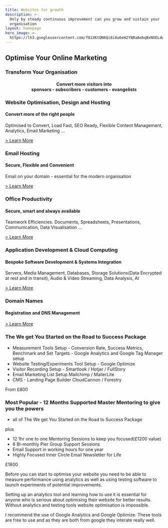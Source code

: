 ```yaml
---
title: Websites for growth
description: >-
  Only by steady continuous improvement can you grow and sustain your
  organisation
layout: homepage
hero_image: >-
  https://lh3.googleusercontent.com/f81XKtQN6Qi6i8u6eH2Y8RaAebqBxNOELdwRmq1B7LWbT4SNnGPUXtKJDP-Ktrk7ORoUCon6zpIMThfYLz0=w1200-h500-c-rj-e30#.jpg
---
```

<h2 class="w3-center herohead">Optimise Your Online Marketing</h2>
<h3 class="w3-center herohead">Transform Your Organisation</h3>
<h4 style="text-align: center;">Convert more visitors into<br/> sponsors - subscribers - customers - evangelists</h4>
<!--<p class="w3-main"> Computing power when you need it. With less time and budget devoted to keeping IT systems running, you can focus on your core business.  Computing power can be brought online or retired in real time allowing you to grow with peace of mind.</p> -->
<!-- <h2 class="w3-center herohead">Get your Organisations IT Under Control to Save Time and Money</h2>
<h2 class="w3-center herohead">Does the thought of your IT cause you to feel anxious?</h2>
<h2 class="w3-center herohead">Is IT Consuming too much of Your Time and Energy? Has IT Yielded the Promised Benefits ?</h2>
<h4 style="text-align: center;">Get your IT under control. Save Time and Money. </h4>
<p class="w3-main"> In many Small and Medium Sized Organisations IT management can be a problem. The cloud offers a degree of management as part of the service.</p> -->

<div class="w3-row-padding fpboxes">



  <div class="w3-col l4 m12 s12 ">
    <div class="door w3-card xw3-green"><h3>Website Optimisation, Design and Hosting</h3><h4>Convert more of the right people</h4><p>Optimised to Convert, Load Fast, SEO Ready, Flexible Content Management, Analytics, Email Marketing ...</p>
    <a href="/websites/"><div class="fom"><span class="fombullet">></span> Learn More</div></a>
    <!--<a href="/websites/"><button class="w3-blue"> More </button></a>-->
    </div>
     </div>
  <div class=" w3-col l4 m12 s12">
    <div class="door w3-card xw3-green"><h3>Email Hosting</h3><h4>Secure, Flexible and Convenient</h4><p>Email on your domain - essential for the modern organisation</p>
    <a href="/email-hosting/"><div class="fom"><span class="fombullet">></span> Learn More</div></a>
    <!--<a href="/office-productivity/"><button class="w3-blue"> More </button></a>-->
    </div>
  </div>
    <div class="w3-col l4 m12 s12">
    <div class="door w3-card xw3-dark-grey">
<h3>Office Productivity</h3><h4>Secure, smart and always available</h4><p>Teamwork Efficiencies. Documents, Spreadsheets, Presentations, Communication, Data Visualisation ...</p>
    <a href="/office-productivity/"><div class="fom"><span class="fombullet">></span> Learn More</div></a>
    </div>
  </div>

</div>
<div class="w3-row-padding fpboxes">

  <div class="w3-col l6 m12 s12 ">
    <div class="smalldoor w3-card xw3-green"><h3>Application Development & Cloud Computing</h3><h4>Bespoke Software Development &amp; Systems Integration</h4><p>Servers, Media Management, Databases, Storage  Solutions(Data Encrypted at rest and in transit), Audio &amp; Video Streaming, Data Analysis, AI</p>
        <a href="/application-development/"><div class="fom"><span class="fombullet">></span> Learn More</div></a>
    <!--<a href="/websites/"><button class="w3-blue"> More </button></a>-->
    </div> 
  </div>

  <div class=" w3-col l6 m12 s12">
    <div class="smalldoor w3-card">
    <h3>Domain Names</h3><h4>Registration and DNS Management</h4>
    <a href="/domain-names/"><div class="fom"><span class="fombullet">></span> Learn More</div></a>
    <!--<a href="/cloud-computing/"><button class="w3-blue"> More </button></a>-->
    </div>
  </div>

</div>

### The We get You Started on the Road to Success Package
* Measurement Tools Setup - Conversion Rate, Success Metrics, Benchmark and Set Targets - Google Analytics and Google Tag Manager setup
* Website Testing/Experiments Tool Setup - Google Optimize
* Visitor Recording Setup - Smartlook / Hotjar / FullStory
* Email Marketing List Setup Mailchimp / MailerLite
* CMS - Landing Page Builder CloudCannon / Forestry

From £800

### Most Popular - 12 Months Supported Master Mentoring to give you the powers

* all of The We get You Started on the Road to Success Package

 plus

* 12 1hr one to one Mentoring Sessions to keep you focused(£1200 value)
* 6 Bi-monthly Pier Group Support Sessions
* Email Support in working hours for one year
* Highly Focused Inner Circle Email Newsletter for Life

£1800

Before you can start to optimise your website you need to be able to measure performance using analytics as well as using testing software to launch experiments of potential improvements.

Setting up an analytics tool and learning how to use it is essential for anyone who is serious about optimising their website for better results. Without analytics and testing tools website optimisation is impossible.

I recommend the use of Google Analytics and Google Optimize. These tools are free to use and as they are both from google they interate really well.
